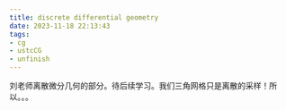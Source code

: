 ```yaml
---
title: discrete differential geometry
date: 2023-11-18 22:13:43
tags:
- cg
- ustcCG
- unfinish
---
```

刘老师离散微分几何的部分。待后续学习。我们三角网格只是离散的采样！所以。。。